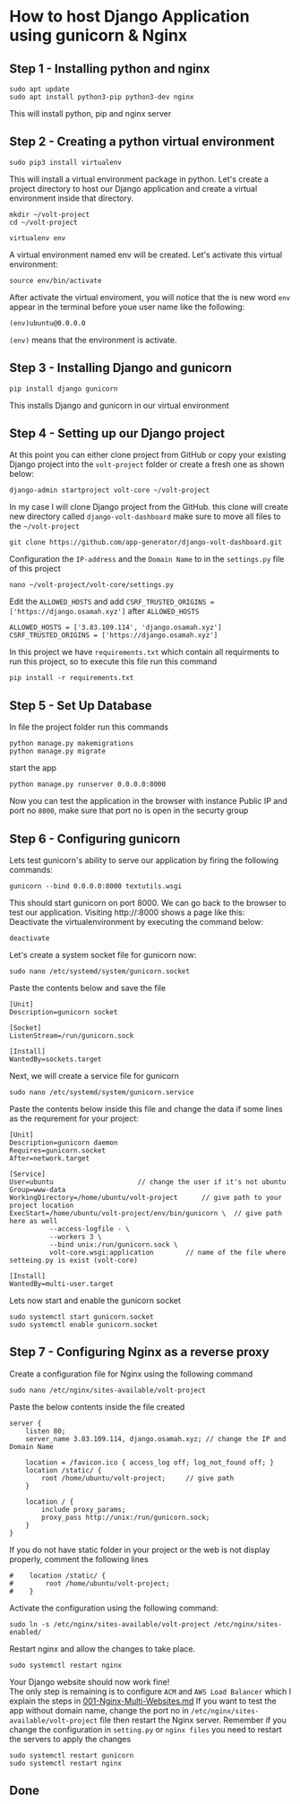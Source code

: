 # How to host Django Application using gunicorn & Nginx


## Step 1 - Installing python and nginx
```
sudo apt update
sudo apt install python3-pip python3-dev nginx
```
This will install python, pip and nginx server

## Step 2 - Creating a python virtual environment 
```
sudo pip3 install virtualenv
```
This will install a virtual environment package in python. Let's create a project directory to host our Django application and create a virtual environment inside that directory.
```
mkdir ~/volt-project
cd ~/volt-project
```
```
virtualenv env
```
A virtual environment named env will be created. Let's activate this virtual environment:
```
source env/bin/activate
```
After activate the virtual enviroment, you will notice that the is new word `env` appear in the terminal before youe user name like the following:
```
(env)ubuntu@0.0.0.0
```
`(env)` means that the environment is activate.

## Step 3 - Installing Django and gunicorn
```
pip install django gunicorn
```
This installs Django and gunicorn in our virtual environment

## Step 4 - Setting up our Django project
At this point you can either clone project from GitHub or copy your existing Django project into the `volt-project` folder or create a fresh one as shown below:
```
django-admin startproject volt-core ~/volt-project
```
In my case I will clone Django project from the GitHub. this clone will create new directory called `django-volt-dashboard` make sure to move all files to the `~/volt-project`
```
git clone https://github.com/app-generator/django-volt-dashboard.git
```
Configuration the `IP-address` and the `Domain Name` to in the `settings.py` file of this project
```
nano ~/volt-project/volt-core/settings.py
```
Edit the `ALLOWED_HOSTS` and add `CSRF_TRUSTED_ORIGINS = ['https://django.osamah.xyz']` after `ALLOWED_HOSTS`
```
ALLOWED_HOSTS = ['3.83.109.114', 'django.osamah.xyz']
CSRF_TRUSTED_ORIGINS = ['https://django.osamah.xyz']
```
In this project we have `requirements.txt` which contain all requirments to run this project, so to execute this file run this command
```
pip install -r requirements.txt
```

## Step 5 - Set Up Database
In file the project folder run this commands
```
python manage.py makemigrations
python manage.py migrate
```
start the app
```
python manage.py runserver 0.0.0.0:8000
```
Now you can test the application in the browser with instance Public IP and port no `8000`, make sure that port no is open in the securty group

## Step 6 - Configuring gunicorn
Lets test gunicorn's ability to serve our application by firing the following commands:
```
gunicorn --bind 0.0.0.0:8000 textutils.wsgi
```
This should start gunicorn on port 8000. We can go back to the browser to test our application. Visiting http://<ip-address>:8000 shows a page like this:  
Deactivate the virtualenvironment by executing the command below:
```
deactivate
```
Let's create a system socket file for gunicorn now:
```
sudo nano /etc/systemd/system/gunicorn.socket
```
Paste the contents below and save the file
```
[Unit]
Description=gunicorn socket

[Socket]
ListenStream=/run/gunicorn.sock

[Install]
WantedBy=sockets.target
```
Next, we will create a service file for gunicorn
```
sudo nano /etc/systemd/system/gunicorn.service
```
Paste the contents below inside this file and change the data if some lines as the requrement for your project:
```
[Unit]
Description=gunicorn daemon
Requires=gunicorn.socket
After=network.target

[Service]
User=ubuntu						// change the user if it's not ubuntu
Group=www-data
WorkingDirectory=/home/ubuntu/volt-project		// give path to your project location
ExecStart=/home/ubuntu/volt-project/env/bin/gunicorn \	// give path here as well
          --access-logfile - \
          --workers 3 \
          --bind unix:/run/gunicorn.sock \
          volt-core.wsgi:application		// name of the file where setteing.py is exist (volt-core) 

[Install]
WantedBy=multi-user.target
```
Lets now start and enable the gunicorn socket
```
sudo systemctl start gunicorn.socket
sudo systemctl enable gunicorn.socket
```

## Step 7 - Configuring Nginx as a reverse proxy
Create a configuration file for Nginx using the following command
```
sudo nano /etc/nginx/sites-available/volt-project
```
Paste the below contents inside the file created
```
server {
    listen 80;
    server_name 3.83.109.114, django.osamah.xyz; // change the IP and Domain Name

    location = /favicon.ico { access_log off; log_not_found off; }
    location /static/ {
        root /home/ubuntu/volt-project;		// give path
    }

    location / {
        include proxy_params;
        proxy_pass http://unix:/run/gunicorn.sock;
    }
}
```
If you do not have static folder in your project or the web is not display properly, comment the following lines
```
#    location /static/ {
#        root /home/ubuntu/volt-project;         
#    }
```
Activate the configuration using the following command:
```
sudo ln -s /etc/nginx/sites-available/volt-project /etc/nginx/sites-enabled/
```
Restart nginx and allow the changes to take place.
```
sudo systemctl restart nginx
```
Your Django website should now work fine!  
The only step is remaining is to configure `ACM` and `AWS Load Balancer` which I explain the steps in [001-Nginx-Multi-Websites.md](https://github.com/NubeEra-Abad/EmpDailyActivities/blob/Osamah999/Nginx/001-Nginx-Multi-Websites.md)
If you want to test the app without domain name, change the port no in `/etc/nginx/sites-available/volt-project` file then restart the Nginx server.
Remember if you change the configuration in `setting.py` or `nginx files` you need to restart the servers to apply the changes
```
sudo systemctl restart gunicorn
sudo systemctl restart nginx
```
## Done
